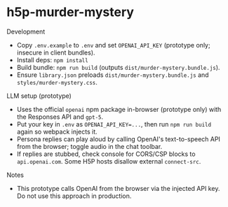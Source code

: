 # h5p-murder-mystery

Development
- Copy `.env.example` to `.env` and set `OPENAI_API_KEY` (prototype only; insecure in client bundles).
- Install deps: `npm install`
- Build bundle: `npm run build` (outputs `dist/murder-mystery.bundle.js`).
- Ensure `library.json` preloads `dist/murder-mystery.bundle.js` and `styles/murder-mystery.css`.

LLM setup (prototype)
- Uses the official `openai` npm package in-browser (prototype only) with the Responses API and `gpt-5`.
- Put your key in `.env` as `OPENAI_API_KEY=...`, then run `npm run build` again so webpack injects it.
- Persona replies can play aloud by calling OpenAI's text-to-speech API from the browser; toggle audio in the chat toolbar.
- If replies are stubbed, check console for CORS/CSP blocks to `api.openai.com`. Some H5P hosts disallow external `connect-src`.

Notes
- This prototype calls OpenAI from the browser via the injected API key. Do not use this approach in production.
